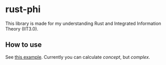 # rust-phi
This library is made for my understanding Rust and Integrated Information Theory (IIT3.0).

## How to use
See [this example](example/src/main.rs). Currently you can calculate *concept*, but *complex*.
